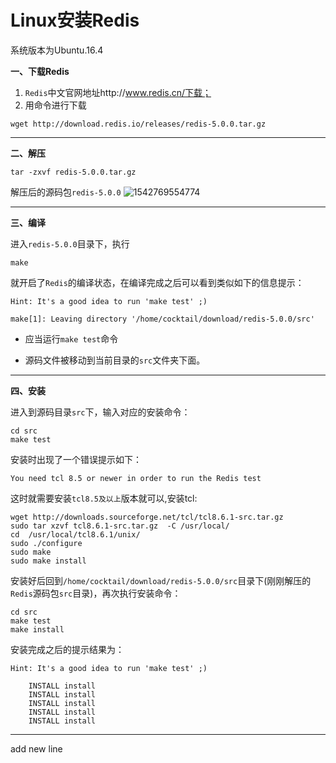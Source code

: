 # Linux安装Redis

系统版本为Ubuntu.16.4

**一、下载Redis**

1. `Redis`中文官网地址http://www.redis.cn/下载；
2. 用命令进行下载

```shell
wget http://download.redis.io/releases/redis-5.0.0.tar.gz
```

------

**二、解压**

```shell
tar -zxvf redis-5.0.0.tar.gz 
```

解压后的源码包`redis-5.0.0`          ![1542769554774](C:\Users\ADMINI~1\AppData\Local\Temp\1542769554774.png)

------

 **三、编译**

进入`redis-5.0.0`目录下，执行

```shell
make
```

就开启了`Redis`的编译状态，在编译完成之后可以看到类似如下的信息提示： 

```shell
Hint: It's a good idea to run 'make test' ;)

make[1]: Leaving directory '/home/cocktail/download/redis-5.0.0/src'
```

- 应当运行`make test`命令

- 源码文件被移动到当前目录的`src`文件夹下面。

------

**四、安装**

进入到源码目录`src`下，输入对应的安装命令：

```shell
cd src
make test
```

安装时出现了一个错误提示如下：

```
You need tcl 8.5 or newer in order to run the Redis test
```

这时就需要安装`tcl8.5及以上`版本就可以,安装tcl:

```shell
wget http://downloads.sourceforge.net/tcl/tcl8.6.1-src.tar.gz
sudo tar xzvf tcl8.6.1-src.tar.gz  -C /usr/local/
cd  /usr/local/tcl8.6.1/unix/
sudo ./configure
sudo make
sudo make install 
```

安装好后回到`/home/cocktail/download/redis-5.0.0/src`目录下(刚刚解压的`Redis`源码包`src`目录)，再次执行安装命令：

```shell
cd src
make test
make install
```

安装完成之后的提示结果为：

```shell
Hint: It's a good idea to run 'make test' ;)

    INSTALL install
    INSTALL install
    INSTALL install
    INSTALL install
    INSTALL install
```
---------------------

add new line

